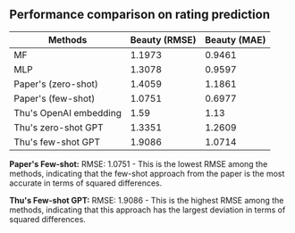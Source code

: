 ## Performance comparison on rating prediction

| **Methods**            | **Beauty (RMSE)** | **Beauty (MAE)** |
|------------------------|-------------------|------------------|
| MF                     | 1.1973            | 0.9461           |
| MLP                    | 1.3078            | 0.9597           |
| Paper's (zero-shot)    | 1.4059            | 1.1861           |
| Paper's (few-shot)     | 1.0751            | 0.6977           |
| Thu's OpenAI embedding       | 1.59              | 1.13             |
| Thu's zero-shot GPT          | 1.3351            | 1.2609           |
| Thu's few-shot GPT           | 1.9086            | 1.0714           |


**Paper's Few-shot:**
RMSE: 1.0751 - This is the lowest RMSE among the methods, indicating that the few-shot approach from the paper is the most accurate in terms of squared differences.

**Thu's Few-shot GPT:**
RMSE: 1.9086 - This is the highest RMSE among the methods, indicating that this approach has the largest deviation in terms of squared differences.